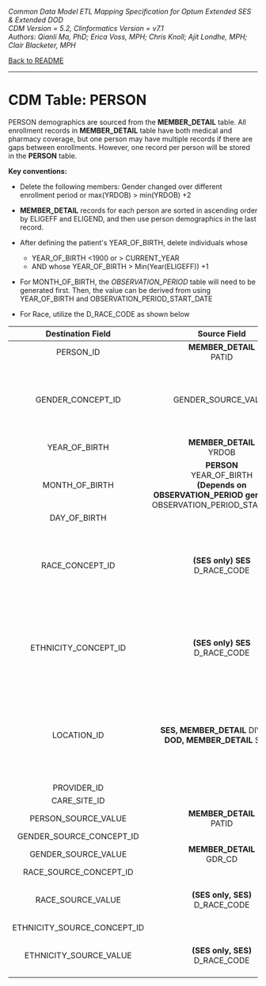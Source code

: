 *Common Data Model ETL Mapping Specification for Optum Extended SES & Extended DOD* 
<br>*CDM Version = 5.2, Clinformatics Version = v7.1*
<br>*Authors: Qianli Ma, PhD; Erica Voss, MPH; Chris Knoll; Ajit Londhe, MPH; Clair Blacketer, MPH*

[Back to README](README.md)

---

# CDM Table: PERSON

PERSON demographics are sourced from the **MEMBER_DETAIL** table. All
enrollment records in **MEMBER_DETAIL** table have both medical and
pharmacy coverage, but one person may have multiple records if there are
gaps between enrollments. However, one record per person will be stored
in the **PERSON** table.

**Key conventions:**

-   Delete the following members: Gender changed over different
    enrollment period or max(YRDOB) &gt; min(YRDOB) +2
-   **MEMBER_DETAIL** records for each person are sorted in ascending
    order by ELIGEFF and ELIGEND, and then use person demographics in
    the last record.
-   After defining the patient's YEAR_OF_BIRTH, delete individuals
    whose
    -   YEAR_OF_BIRTH &lt;1900 or > CURRENT_YEAR
    -   AND whose YEAR_OF_BIRTH > Min(Year(ELIGEFF)) +1
-   For MONTH_OF_BIRTH, the *OBSERVATION_PERIOD* table will need to
    be generated first. Then, the value can be derived from using
    YEAR_OF_BIRTH and OBSERVATION_PERIOD_START_DATE

-   For Race, utilize the D_RACE_CODE as shown below

<a name="table-mappings-person"></a>

|**Destination Field**|**Source Field**|**Applied Rule**|**Comment**|
|:-----:|:-----:|:-----:|:-----:|
|PERSON_ID|**MEMBER_DETAIL**<br/>PATID| | |
|GENDER_CONCEPT_ID|GENDER_SOURCE_VALUE|Map source values to their associated CONCEPT_IDs<br/> M = 8507<br/>F = 8532|These CONCEPT_IDs fall under VOCABULARY_ID = 'Gender' in CONCEPT table. If a person has a GENDER_SOURCE_VALUE other than M or F they should be deleted.| 
|YEAR_OF_BIRTH|**MEMBER_DETAIL**<br/>YRDOB| | 
|MONTH_OF_BIRTH|**PERSON**<br/>YEAR_OF_BIRTH<br>**(Depends on OBSERVATION_PERIOD generation)** OBSERVATION_PERIOD_START_DATE| `if PERSON.YEAR_OF_BIRTH = YEAR(OBSERVATION_PERIOD_START_DATE), then PERSON.MONTH_OF_BIRTH = MONTH( MIN (OBSERVATION_PERIOD_START_DATE))`|This is a derived column.  Make sure to have Observation Periods generated before coming to this.|
|DAY_OF_BIRTH| | | | 
|RACE_CONCEPT_ID|**(SES only) SES**<br/>D_RACE_CODE|If no SES record, then map to 0.<br>Otherwise, map source values to their associated CONCEPT_IDs:<br>W = 8527<br>A = 8515<br>U = 0<br>H = 0<br>B = 8516|This data does not exist for DOD so this should be set to 0 for persons in the DOD database.|
|ETHNICITY_CONCEPT_ID|**(SES only) SES**<br/>D_RACE_CODE |If no SES  record, then map to 0. Otherwise, map source values to their associated CONCEPT_IDs:<br>W = 0<br>A = 0<br>U = 0<br>H = 38003563<br>B = 0|This data does not exist for DOD so this should be set to 0 for persons in the DOD database.| 
|LOCATION_ID|**SES, MEMBER_DETAIL** DIVISION<br>**DOD, MEMBER_DETAIL** STATE|**SES**: map DIVISION to LOCATION_SOURCE_VALUE in Location table, then extract its associated LOCATION_ID<br><br>**DOD**: map STATE to LOCATION_SOURCE_VALUE in Location table, then extract its associated LOCATION_ID||
|PROVIDER_ID| | | |
|CARE_SITE_ID| | | |
|PERSON_SOURCE_VALUE|**MEMBER_DETAIL**<br/>PATID|||
|GENDER_SOURCE_CONCEPT_ID||0||
|GENDER_SOURCE_VALUE|**MEMBER_DETAIL**<br/>GDR_CD|||
|RACE_SOURCE_CONCEPT_ID||0|| 
|RACE_SOURCE_VALUE|**(SES only, SES)**<br/>D_RACE_CODE |`If D_RACE_CODE in ('W','A','U','B')`|This data does not exist for DOD so this should be set to NULL for persons in the DOD database.|
|ETHNICITY_SOURCE_CONCEPT_ID||0|||
|ETHNICITY_SOURCE_VALUE|**(SES only, SES)**<br/>D_RACE_CODE|`If D_RACE_CODE = 'H'`|This data does not exist for DOD so this should be set to NULL for persons in the DOD database.|
